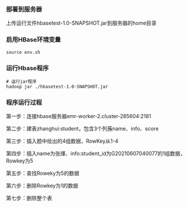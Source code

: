 ### 部署到服务器

上传运行文件hbasetest-1.0-SNAPSHOT.jar到服务器的home目录

### 启用HBase环境变量

```
source env.sh
```

### 运行Hbase程序

```
# 运行jar程序
hadoop jar ./hbasetest-1.0-SNAPSHOT.jar
```

### 程序运行过程

第一步：连接hbase服务器emr-worker-2.cluster-285604:2181

第二步：建表zhanghui:student，包含3个列蔟name、info、score

第三步：插入题中给出的4组数据，RowKey从1-4

第四步：插入name为张煇、info:student_id为G20210607040077的1组数据，Rowkey为5

第五步：查找Roweky为5的数据

第六步：删除Rowkey为1的数据

第七步：删除整个表
